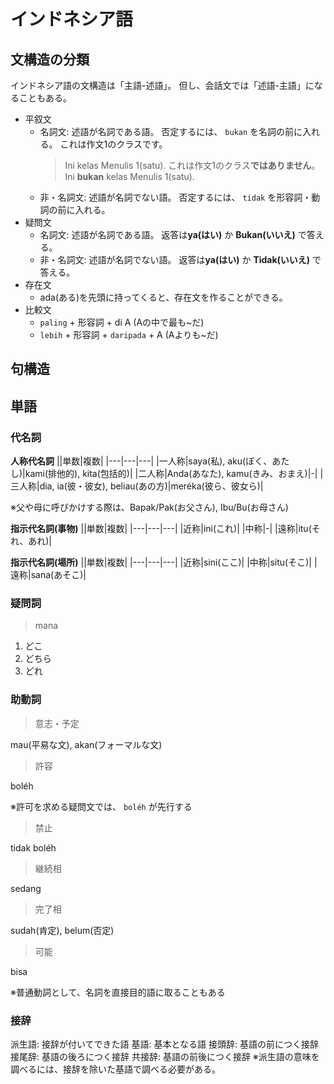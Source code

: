 # インドネシア語

## 文構造の分類
インドネシア語の文構造は「主語-述語」。
但し、会話文では「述語-主語」になることもある。

- 平叙文
  - 名詞文: 述語が名詞である語。
    否定するには、 `bukan` を名詞の前に入れる。
    これは作文1のクラスです。
    > Ini kelas Menulis 1(satu).
    これは作文1のクラス**ではありません**。
    > Ini **bukan** kelas Menulis 1(satu).
  - 非・名詞文: 述語が名詞でない語。
    否定するには、 `tidak` を形容詞・動詞の前に入れる。
- 疑問文
  - 名詞文: 述語が名詞である語。
    返答は**ya(はい)** か **Bukan(いいえ)** で答える。
  - 非・名詞文: 述語が名詞でない語。
    返答は**ya(はい)** か **Tidak(いいえ)** で答える。
- 存在文
  - ada(ある)を先頭に持ってくると、存在文を作ることができる。
- 比較文
  - `paling` + 形容詞 + di A (Aの中で最も~だ)
  - `lebih` + 形容詞 + `daripada` + A (Aよりも~だ)
    
## 句構造
## 単語
### 代名詞
**人称代名詞**
||単数|複数|
|---|---|---|
|一人称|saya(私), aku(ぼく、あたし)|kami(排他的), kita(包括的)|
|二人称|Anda(あなた), kamu(きみ、おまえ)|-|
|三人称|dia, ia(彼・彼女), beliau(あの方)|meréka(彼ら、彼女ら)|

※父や母に呼びかけする際は、Bapak/Pak(お父さん), Ibu/Bu(お母さん)

**指示代名詞(事物)**
||単数|複数|
|---|---|---|
|近称|ini(これ)|
|中称|-|
|遠称|itu(それ、あれ)|

**指示代名詞(場所)**
||単数|複数|
|---|---|---|
|近称|sini(ここ)|
|中称|situ(そこ)|
|遠称|sana(あそこ)|

### 疑問詞
> mana

1. どこ
2. どちら
3. どれ

### 助動詞
> 意志・予定

mau(平易な文), akan(フォーマルな文)

> 許容

boléh

※許可を求める疑問文では、 `boléh` が先行する

> 禁止

tidak boléh


> 継続相

sedang

> 完了相

sudah(肯定), belum(否定)

> 可能

bisa

※普通動詞として、名詞を直接目的語に取ることもある

### 接辞
派生語: 接辞が付いてできた語
基語: 基本となる語
接頭辞: 基語の前につく接辞
接尾辞: 基語の後ろにつく接辞
共接辞: 基語の前後につく接辞
※派生語の意味を調べるには、接辞を除いた基語で調べる必要がある。
